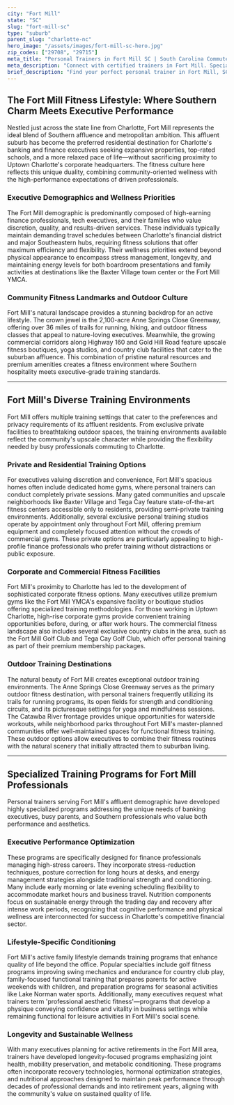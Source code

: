 ```yaml
---
city: "Fort Mill"
state: "SC"
slug: "fort-mill-sc"
type: "suburb"
parent_slug: "charlotte-nc"
hero_image: "/assets/images/fort-mill-sc-hero.jpg"
zip_codes: ["29708", "29715"]
meta_title: "Personal Trainers in Fort Mill SC | South Carolina Commuter & Family Wellness"
meta_description: "Connect with certified trainers in Fort Mill. Specialists in low-tax living perks, Anne Springs Close Greenway training, and commuter-friendly schedules."
brief_description: "Find your perfect personal trainer in Fort Mill, SC, and transform your fitness journey. Our elite matching service connects Charlotte's banking and finance executives with certified trainers who understand your demanding schedule and high-performance goals. Whether you prefer private sessions in your home gym, corporate fitness facilities, or outdoor workouts along the Anne Springs Close Greenway, we match you with professionals specializing in executive wellness, stress management, and Southern affluent lifestyle fitness. Achieve optimal health with personalized training designed for your success. Start your customized fitness program today."
---
```

## The Fort Mill Fitness Lifestyle: Where Southern Charm Meets Executive Performance

Nestled just across the state line from Charlotte, Fort Mill represents the ideal blend of Southern affluence and metropolitan ambition. This affluent suburb has become the preferred residential destination for Charlotte's banking and finance executives seeking expansive properties, top-rated schools, and a more relaxed pace of life—without sacrificing proximity to Uptown Charlotte's corporate headquarters. The fitness culture here reflects this unique duality, combining community-oriented wellness with the high-performance expectations of driven professionals.

### Executive Demographics and Wellness Priorities

The Fort Mill demographic is predominantly composed of high-earning finance professionals, tech executives, and their families who value discretion, quality, and results-driven services. These individuals typically maintain demanding travel schedules between Charlotte's financial district and major Southeastern hubs, requiring fitness solutions that offer maximum efficiency and flexibility. Their wellness priorities extend beyond physical appearance to encompass stress management, longevity, and maintaining energy levels for both boardroom presentations and family activities at destinations like the Baxter Village town center or the Fort Mill YMCA.

### Community Fitness Landmarks and Outdoor Culture

Fort Mill's natural landscape provides a stunning backdrop for an active lifestyle. The crown jewel is the 2,100-acre Anne Springs Close Greenway, offering over 36 miles of trails for running, hiking, and outdoor fitness classes that appeal to nature-loving executives. Meanwhile, the growing commercial corridors along Highway 160 and Gold Hill Road feature upscale fitness boutiques, yoga studios, and country club facilities that cater to the suburban affluence. This combination of pristine natural resources and premium amenities creates a fitness environment where Southern hospitality meets executive-grade training standards.

---

## Fort Mill's Diverse Training Environments

Fort Mill offers multiple training settings that cater to the preferences and privacy requirements of its affluent residents. From exclusive private facilities to breathtaking outdoor spaces, the training environments available reflect the community's upscale character while providing the flexibility needed by busy professionals commuting to Charlotte.

### Private and Residential Training Options

For executives valuing discretion and convenience, Fort Mill's spacious homes often include dedicated home gyms, where personal trainers can conduct completely private sessions. Many gated communities and upscale neighborhoods like Baxter Village and Tega Cay feature state-of-the-art fitness centers accessible only to residents, providing semi-private training environments. Additionally, several exclusive personal training studios operate by appointment only throughout Fort Mill, offering premium equipment and completely focused attention without the crowds of commercial gyms. These private options are particularly appealing to high-profile finance professionals who prefer training without distractions or public exposure.

### Corporate and Commercial Fitness Facilities

Fort Mill's proximity to Charlotte has led to the development of sophisticated corporate fitness options. Many executives utilize premium gyms like the Fort Mill YMCA's expansive facility or boutique studios offering specialized training methodologies. For those working in Uptown Charlotte, high-rise corporate gyms provide convenient training opportunities before, during, or after work hours. The commercial fitness landscape also includes several exclusive country clubs in the area, such as the Fort Mill Golf Club and Tega Cay Golf Club, which offer personal training as part of their premium membership packages.

### Outdoor Training Destinations

The natural beauty of Fort Mill creates exceptional outdoor training environments. The Anne Springs Close Greenway serves as the primary outdoor fitness destination, with personal trainers frequently utilizing its trails for running programs, its open fields for strength and conditioning circuits, and its picturesque settings for yoga and mindfulness sessions. The Catawba River frontage provides unique opportunities for waterside workouts, while neighborhood parks throughout Fort Mill's master-planned communities offer well-maintained spaces for functional fitness training. These outdoor options allow executives to combine their fitness routines with the natural scenery that initially attracted them to suburban living.

---

## Specialized Training Programs for Fort Mill Professionals

Personal trainers serving Fort Mill's affluent demographic have developed highly specialized programs addressing the unique needs of banking executives, busy parents, and Southern professionals who value both performance and aesthetics.

### Executive Performance Optimization

These programs are specifically designed for finance professionals managing high-stress careers. They incorporate stress-reduction techniques, posture correction for long hours at desks, and energy management strategies alongside traditional strength and conditioning. Many include early morning or late evening scheduling flexibility to accommodate market hours and business travel. Nutrition components focus on sustainable energy through the trading day and recovery after intense work periods, recognizing that cognitive performance and physical wellness are interconnected for success in Charlotte's competitive financial sector.

### Lifestyle-Specific Conditioning

Fort Mill's active family lifestyle demands training programs that enhance quality of life beyond the office. Popular specialties include golf fitness programs improving swing mechanics and endurance for country club play, family-focused functional training that prepares parents for active weekends with children, and preparation programs for seasonal activities like Lake Norman water sports. Additionally, many executives request what trainers term 'professional aesthetic fitness'—programs that develop a physique conveying confidence and vitality in business settings while remaining functional for leisure activities in Fort Mill's social scene.

### Longevity and Sustainable Wellness

With many executives planning for active retirements in the Fort Mill area, trainers have developed longevity-focused programs emphasizing joint health, mobility preservation, and metabolic conditioning. These programs often incorporate recovery technologies, hormonal optimization strategies, and nutritional approaches designed to maintain peak performance through decades of professional demands and into retirement years, aligning with the community's value on sustained quality of life.